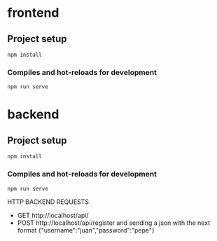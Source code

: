 # frontend

## Project setup
```
npm install
```

### Compiles and hot-reloads for development
```
npm run serve
```

# backend

## Project setup
```
npm install
```

### Compiles and hot-reloads for development
```
npm run serve
```

HTTP BACKEND REQUESTS
- GET http://localhost/api/
- POST http://localhost/api/register and sending a json with the next format {"username":"juan","password":"pepe"}
